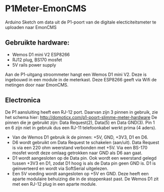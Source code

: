 # P1Meter-EmonCMS
Arduino Sketch om data uit de P1-poort van de digitale electiciteitsmeter te uploaden naar EmonCMS

## Gebruikte hardware: 
* Wemos D1 mini V2 ESP8266
* RJ12 plug, BS170 mosfet
* 5V rails power supply

Aan de P1-uitgang stroommeter hangt een Wemos D1 mini V2. Deze is ingebouwd in een module in de meterkast. Deze ESP8266 geeft via Wifi de metingen door naar EmonCMS. 

## Electronica
De P1 aansluiting heeft een RJ-12 port. Daarvan zijn 3 pinnen in gebruik, zie het schema hier: http://domoticx.com/p1-poort-slimme-meter-hardware De pinnen die je gebruikt zijn: Data Request(2), Data(5) en Data GND(3). Pin 1 en 6 zijn niet in gebruik dus een RJ-11 telefoonkabel werkt prima (4 aders).
* Van de Wemos D1 gebruik ik de pinnen: +5V, GND, +3V3, D1 en D6. 
* D6 wordt gebruikt om Data Request te schakelen (aan/uit). Data Request is via een 220 ohm weerstand verbonden met +5V. Via een BS-170 mosfet wordt deze omlaag getrokken naar GND als D6 aan gaat.
* D1 wordt aangesloten op de Data pin. Ook wordt een weerstand gelegd tussen +3V3 en D1, zodat D1 hoog is als de Data pin geen GND is. D1 is geinverteerd en wordt via SoftSerial uitgelezen.
* Een 5V voeding wordt aangesloten op +5V en GND. Deze heeft een aparte modulaire behuizing die in de stoppenkast past. De Wemos D1 zit met een RJ-12 plug in een aparte module.


